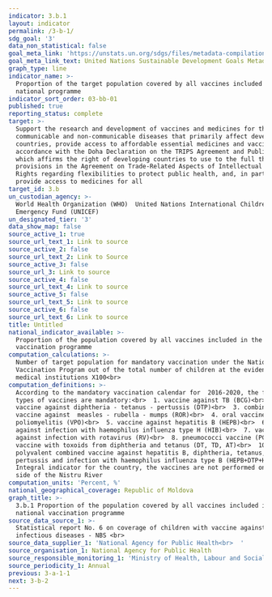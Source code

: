 ```yaml
---
indicator: 3.b.1
layout: indicator
permalink: /3-b-1/
sdg_goal: '3'
data_non_statistical: false
goal_meta_link: 'https://unstats.un.org/sdgs/files/metadata-compilation/Metadata-Goal-3.pdf'
goal_meta_link_text: United Nations Sustainable Development Goals Metadata (PDF 4.0 MB)
graph_type: line
indicator_name: >-
  Proportion of the target population covered by all vaccines included in their
  national programme
indicator_sort_order: 03-bb-01
published: true
reporting_status: complete
target: >-
  Support the research and development of vaccines and medicines for the
  communicable and non-communicable diseases that primarily affect developing
  countries, provide access to affordable essential medicines and vaccines, in
  accordance with the Doha Declaration on the TRIPS Agreement and Public Health,
  which affirms the right of developing countries to use to the full the
  provisions in the Agreement on Trade-Related Aspects of Intellectual Property
  Rights regarding flexibilities to protect public health, and, in particular,
  provide access to medicines for all
target_id: 3.b
un_custodian_agency: >-
  World Health Organization (WHO)  United Nations International Children's
  Emergency Fund (UNICEF)
un_designated_tier: '3'
data_show_map: false
source_active_1: true
source_url_text_1: Link to source
source_active_2: false
source_url_text_2: Link to Source
source_active_3: false
source_url_3: Link to source
source_active_4: false
source_url_text_4: Link to source
source_active_5: false
source_url_text_5: Link to source
source_active_6: false
source_url_text_6: Link to source
title: Untitled
national_indicator_available: >-
  Proportion of the population covered by all vaccines included in the national
  vaccination programme
computation_calculations: >-
  Number of target population for mandatory vaccination under the National
  Vaccination Program out of the total number of children at the evidence of
  medical institutions X100<br>
computation_definitions: >-
  According to the mandatory vaccination calendar for  2016-2020, the following
  types of vaccines are mandatory:<br>  1. vaccine against TB (BCG)<br>  2.
  vaccine against diphtheria - tetanus - pertussis (DTP)<br>  3. combined
  vaccine against  measles - rubella - mumps (ROR)<br>  4. oral vaccine against
  poliomyelitis (VPO)<br>  5. vaccine against hepatitis B (HEPB)<br>  6. vaccine
  against infection with haemophilus influenza type H (HIB)<br>  7. vaccine
  against infection with rotavirus (RV)<br>  8. pneumococci vaccine (PC)<br>  9.
  vaccine with toxoids from diphtheria and tetanus (DT, TD, AT)<br>  10.
  polyvalent combined vaccine against hepatitis B, diphtheria, tetanus,
  pertussis and infection with haemophilus influenza type B (HEPB+DTP+HIB)<br> 
  Integral indicator for the country, the vaccines are not performed on the left
  side of the Nistru River
computation_units: 'Percent, %'
national_geographical_coverage: Republic of Moldova
graph_title: >-
  3.b.1 Proportion of the population covered by all vaccines included in the
  national vaccination programme 
source_data_source_1: >-
  Statistical report No. 6 on coverage of children with vaccine against
  infectious diseases - NBS <br> 
source_data_supplier_1: 'National Agency for Public Health<br>  '
source_organisation_1: National Agency for Public Health
source_responsible_monitoring_1: 'Ministry of Health, Labour and Social Protection'
source_periodicity_1: Annual
previous: 3-a-1-1
next: 3-b-2
---
```

